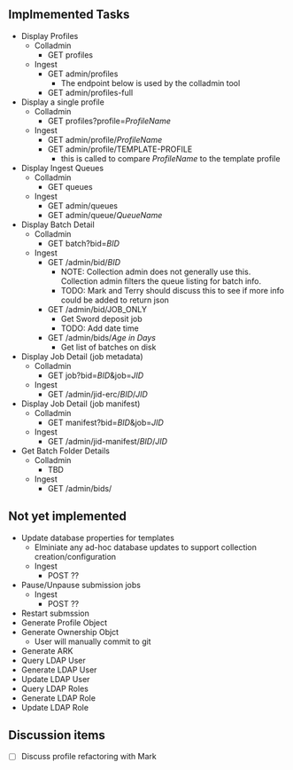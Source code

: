 ## Implmemented Tasks
- Display Profiles
  - Colladmin 
    - GET profiles
  - Ingest
    - GET admin/profiles 
      - The endpoint below is used by the colladmin tool
    - GET admin/profiles-full
- Display a single profile
  - Colladmin
    - GET profiles?profile=*ProfileName*
  - Ingest
    - GET admin/profile/*ProfileName*
    - GET admin/profile/TEMPLATE-PROFILE
      - this is called to compare *ProfileName* to the template profile
- Display Ingest Queues
  - Colladmin
    - GET queues
  - Ingest
    - GET admin/queues
    - GET admin/queue/*QueueName*
- Display Batch Detail
  - Colladmin
    - GET batch?bid=*BID*
  - Ingest
    - GET /admin/bid/*BID*
      - NOTE: Collection admin does not generally use this.  Collection admin filters the queue listing for batch info.
      - TODO: Mark and Terry should discuss this to see if more info could be added to return json
    - GET /admin/bid/JOB_ONLY
      - Get Sword deposit job
      - TODO: Add date time 
    - GET /admin/bids/*Age in Days*
      - Get list of batches on disk
- Display Job Detail (job metadata)
  - Colladmin
    - GET job?bid=*BID*&job=*JID*
  - Ingest
    - GET /admin/jid-erc/*BID*/*JID*
- Display Job Detail (job manifest)
  - Colladmin
    - GET manifest?bid=*BID*&job=*JID*
  - Ingest
    - GET /admin/jid-manifest/*BID*/*JID*
- Get Batch Folder Details
  - Colladmin
    - TBD
  - Ingest
    - GET /admin/bids/<age in days>  


## Not yet implemented

- Update database properties for templates
  - Elminiate any ad-hoc database updates to support collection creation/configuration
  - Ingest
    - POST ??
- Pause/Unpause submission jobs
  - Ingest
    - POST ??
- Restart submssion
- Generate Profile Object
- Generate Ownership Objct
  - User will manually commit to git
- Generate ARK
- Query LDAP User
- Generate LDAP User
- Update LDAP User
- Query LDAP Roles
- Generate LDAP Role
- Update LDAP Role

## Discussion items
- [ ] Discuss profile refactoring with Mark

